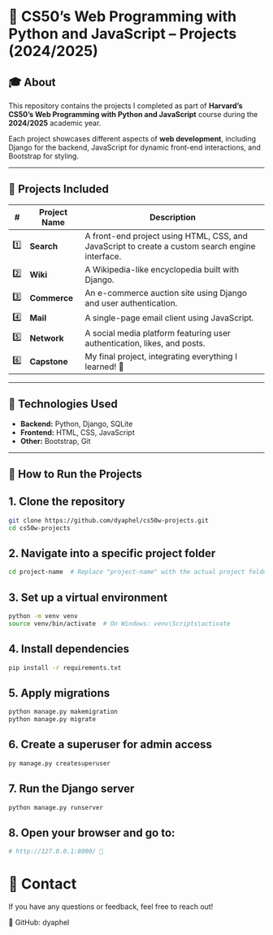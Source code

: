 # 📌 CS50’s Web Programming with Python and JavaScript – Projects (2024/2025)

## 🎓 About  
This repository contains the projects I completed as part of **Harvard’s CS50’s Web Programming with Python and JavaScript** course during the **2024/2025** academic year.  

Each project showcases different aspects of **web development**, including Django for the backend, JavaScript for dynamic front-end interactions, and Bootstrap for styling.

---

## 📁 Projects Included  
| # | Project Name | Description |  
|---|-------------|-------------|  
| 1️⃣ | **Search** | A front-end project using HTML, CSS, and JavaScript to create a custom search engine interface. |  
| 2️⃣ | **Wiki** | A Wikipedia-like encyclopedia built with Django. |  
| 3️⃣ | **Commerce** | An e-commerce auction site using Django and user authentication. |  
| 4️⃣ | **Mail** | A single-page email client using JavaScript. |  
| 5️⃣ | **Network** | A social media platform featuring user authentication, likes, and posts. |  
| 6️⃣ | **Capstone** | My final project, integrating everything I learned! 🎯 |  

---

## 🚀 Technologies Used  
- **Backend:** Python, Django, SQLite  
- **Frontend:** HTML, CSS, JavaScript  
- **Other:** Bootstrap, Git  

---

## 📜 How to Run the Projects  

## 1. Clone the repository 
``` bash
git clone https://github.com/dyaphel/cs50w-projects.git  
cd cs50w-projects  
```
## 2. Navigate into a specific project folder
```bash
cd project-name  # Replace "project-name" with the actual project folder  
```
## 3. Set up a virtual environment
```bash 
python -m venv venv  
source venv/bin/activate  # On Windows: venv\Scripts\activate  
```
## 4. Install dependencies
```bash
pip install -r requirements.txt  
```
## 5. Apply migrations
```bash
python manage.py makemigration  
python manage.py migrate  
```
## 6. Create a superuser for admin access
```bash 
py manage.py createsuperuser
```
## 7. Run the Django server
```bash
python manage.py runserver  
```
## 8. Open your browser and go to:
```bash
# http://127.0.0.1:8000/ 🚀
```
# 📩 Contact
If you have any questions or feedback, feel free to reach out!

🐙 GitHub: dyaphel



